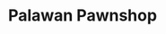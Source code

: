 ---
title: "Palawan Pawnshop"
url: /digos-city/palawan-pawnshop-1st-crumb-street/
shop: pawnbroker
---